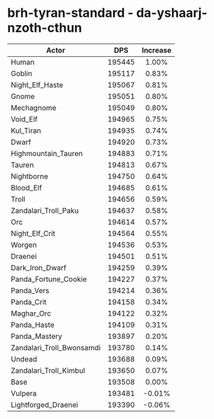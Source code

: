 # brh-tyran-standard - da-yshaarj-nzoth-cthun
| Actor | DPS | Increase |
|---|:---:|:---:|
|Human|195445|1.00%|
|Goblin|195117|0.83%|
|Night_Elf_Haste|195067|0.81%|
|Gnome|195051|0.80%|
|Mechagnome|195049|0.80%|
|Void_Elf|194965|0.75%|
|Kul_Tiran|194935|0.74%|
|Dwarf|194920|0.73%|
|Highmountain_Tauren|194883|0.71%|
|Tauren|194813|0.67%|
|Nightborne|194750|0.64%|
|Blood_Elf|194685|0.61%|
|Troll|194656|0.59%|
|Zandalari_Troll_Paku|194637|0.58%|
|Orc|194614|0.57%|
|Night_Elf_Crit|194564|0.55%|
|Worgen|194536|0.53%|
|Draenei|194501|0.51%|
|Dark_Iron_Dwarf|194259|0.39%|
|Panda_Fortune_Cookie|194227|0.37%|
|Panda_Vers|194214|0.36%|
|Panda_Crit|194158|0.34%|
|Maghar_Orc|194122|0.32%|
|Panda_Haste|194109|0.31%|
|Panda_Mastery|193897|0.20%|
|Zandalari_Troll_Bwonsamdi|193780|0.14%|
|Undead|193688|0.09%|
|Zandalari_Troll_Kimbul|193650|0.07%|
|Base|193508|0.00%|
|Vulpera|193481|-0.01%|
|Lightforged_Draenei|193390|-0.06%|
